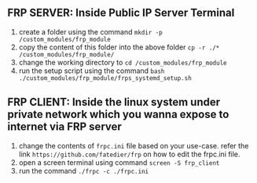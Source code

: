 ## FRP SERVER: Inside Public IP Server Terminal
1. create a folder using the command `mkdir -p /custom_modules/frp_module`
2. copy the content of this folder into the above folder `cp -r ./* /custom_modules/frp_module/`
3. change the working directory to `cd /custom_modules/frp_module`
4. run the setup script using the command `bash ./custom_modules/frp_module/frps_systemd_setup.sh`

## FRP CLIENT: Inside the linux system under private network which you wanna expose to internet via FRP server
1. change the contents of `frpc.ini` file based on your use-case. refer the link `https://github.com/fatedier/frp` on how to edit the frpc.ini file.
2. open a screen terminal using command `screen -S frp_client`
3. run the command `./frpc -c ./frpc.ini`
